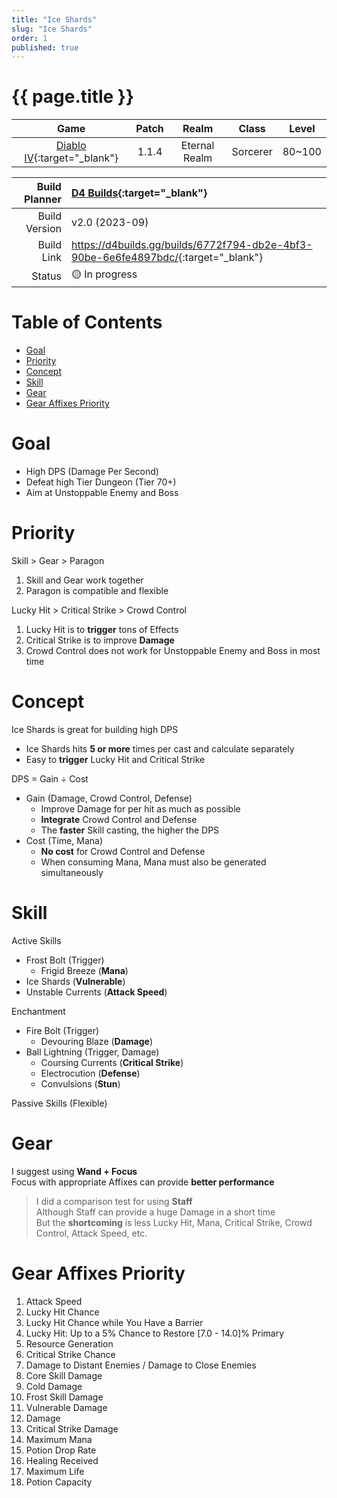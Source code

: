 ```yaml
---
title: "Ice Shards"
slug: "Ice Shards"
order: 1
published: true
---
```


# {{ page.title }} <!-- omit from toc -->

|                             Game                             | Patch |     Realm     |  Class   | Level  |
| :----------------------------------------------------------: | :---: | :-----------: | :------: | :----: |
| [Diablo IV](https://diablo4.blizzard.com/){:target="_blank"} | 1.1.4 | Eternal Realm | Sorcerer | 80~100 |

| Build Planner | [D4 Builds](https://d4builds.gg/){:target="_blank"}                                  |
| ------------: | :----------------------------------------------------------------------------------- |
| Build Version | v2.0 (2023-09)                                                                       |
|    Build Link | <https://d4builds.gg/builds/6772f794-db2e-4bf3-90be-6e6fe4897bdc/>{:target="_blank"} |
|        Status | 🟡 In progress                                                                        |

# Table of Contents <!-- omit from toc -->
- [Goal](#goal)
- [Priority](#priority)
- [Concept](#concept)
- [Skill](#skill)
- [Gear](#gear)
- [Gear Affixes Priority](#gear-affixes-priority)

# Goal
- High DPS (Damage Per Second)
- Defeat high Tier Dungeon (Tier 70+)
- Aim at Unstoppable Enemy and Boss

# Priority
Skill > Gear > Paragon
1. Skill and Gear work together
2. Paragon is compatible and flexible

Lucky Hit > Critical Strike > Crowd Control
1. Lucky Hit is to **trigger** tons of Effects
2. Critical Strike is to improve **Damage**
3. Crowd Control does not work for Unstoppable Enemy and Boss in most time

# Concept
Ice Shards is great for building high DPS
- Ice Shards hits **5 or more** times per cast and calculate separately
- Easy to **trigger** Lucky Hit and Critical Strike

DPS = Gain ÷ Cost
- Gain (Damage, Crowd Control, Defense)
  - Improve Damage for per hit as much as possible
  - **Integrate** Crowd Control and Defense
  - The **faster** Skill casting, the higher the DPS
- Cost (Time, Mana)
  - **No cost** for Crowd Control and Defense
  - When consuming Mana, Mana must also be generated simultaneously

# Skill
Active Skills
   - Frost Bolt (Trigger)
     - Frigid Breeze (**Mana**)
   - Ice Shards (**Vulnerable**)
   - Unstable Currents (**Attack Speed**)

Enchantment
  - Fire Bolt (Trigger)
    - Devouring Blaze (**Damage**)
  - Ball Lightning (Trigger, Damage)
    - Coursing Currents (**Critical Strike**)
    - Electrocution (**Defense**)
    - Convulsions (**Stun**)

Passive Skills (Flexible)

# Gear
I suggest using **Wand + Focus**  
Focus with appropriate Affixes can provide **better performance**

> I did a comparison test for using **Staff**  
> Although Staff can provide a huge Damage in a short time  
> But the **shortcoming** is less Lucky Hit, Mana, Critical Strike, Crowd Control, Attack Speed, etc.

<!-- # Gear
I recommend using **Staff**.

In high Tier Dungeon, enemies are often Unstoppable.  
Crowd Control is not so useful.  
The faster you kill enemies, the safer you are.

Staff has +100% Effect.  
As long as the Affixes of Staff is properly chosen, it can deal huge Damage to Unstoppable Enemy and Boss.  
But the prerequisite is that **Lucky Hit Chance** must be high enough so that Mana can keep up with Attack Speed. -->

# Gear Affixes Priority
1. Attack Speed
2. Lucky Hit Chance
3. Lucky Hit Chance while You Have a Barrier
4. Lucky Hit: Up to a 5% Chance to Restore [7.0 - 14.0]% Primary
5. Resource Generation
6. Critical Strike Chance
7. Damage to Distant Enemies / Damage to Close Enemies
9. Core Skill Damage
10. Cold Damage
11. Frost Skill Damage
12. Vulnerable Damage
13. Damage
14. Critical Strike Damage
15. Maximum Mana
16. Potion Drop Rate
17. Healing Received
18. Maximum Life
19. Potion Capacity
